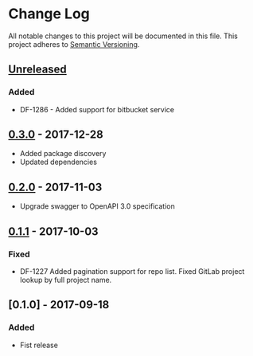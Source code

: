 # Change Log
All notable changes to this project will be documented in this file.
This project adheres to [Semantic Versioning](http://semver.org/).

## [Unreleased]
### Added
- DF-1286 - Added support for bitbucket service

## [0.3.0] - 2017-12-28
- Added package discovery
- Updated dependencies

## [0.2.0] - 2017-11-03
- Upgrade swagger to OpenAPI 3.0 specification

## [0.1.1] - 2017-10-03
### Fixed
- DF-1227 Added pagination support for repo list. Fixed GitLab project lookup by full project name.

## [0.1.0] - 2017-09-18
### Added
- Fist release

[Unreleased]: https://github.com/dreamfactorysoftware/df-git/compare/0.3.0...HEAD
[0.3.0]: https://github.com/dreamfactorysoftware/df-git/compare/0.2.0...0.3.0 
[0.2.0]: https://github.com/dreamfactorysoftware/df-git/compare/0.1.1...0.2.0 
[0.1.1]: https://github.com/dreamfactorysoftware/df-git/compare/0.1.0...0.1.1 